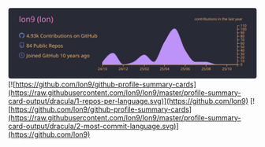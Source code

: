 [![](https://raw.githubusercontent.com/lon9/lon9/master/profile-summary-card-output/dracula/0-profile-details.svg)](https://github.com/lon9)<br/>
[![https://github.com/lon9/github-profile-summary-cards](https://raw.githubusercontent.com/lon9/lon9/master/profile-summary-card-output/dracula/1-repos-per-language.svg)](https://github.com/lon9)
[![https://github.com/lon9/github-profile-summary-cards](https://raw.githubusercontent.com/lon9/lon9/master/profile-summary-card-output/dracula/2-most-commit-language.svg)](https://github.com/lon9)<br/>
